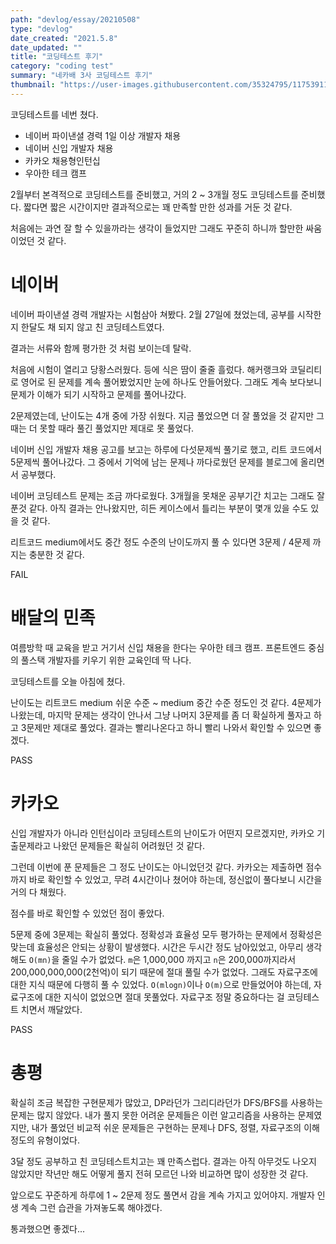 ```yaml
---
path: "devlog/essay/20210508"
type: "devlog"
date_created: "2021.5.8"
date_updated: ""
title: "코딩테스트 후기"
category: "coding test"
summary: "네카배 3사 코딩테스트 후기"
thumbnail: "https://user-images.githubusercontent.com/35324795/117539115-187c5c00-b044-11eb-954e-0d5ca0b5df77.png"
---
```


코딩테스트를 네번 쳤다.

* 네이버 파이낸셜 경력 1일 이상 개발자 채용
* 네이버 신입 개발자 채용
* 카카오 채용형인턴십
* 우아한 테크 캠프

2월부터 본격적으로 코딩테스트를 준비했고, 거의 2 ~ 3개월 정도 코딩테스트를 준비했다. 짧다면 짧은 시간이지만 결과적으로는 꽤 만족할 만한 성과를 거둔 것 같다.

처음에는 과연 잘 할 수 있을까라는 생각이 들었지만 그래도 꾸준히 하니까 할만한 싸움이었던 것 같다.

# 네이버

네이버 파이낸셜 경력 개발자는 시험삼아 쳐봤다. 2월 27일에 쳤었는데, 공부를 시작한지 한달도 채 되지 않고 친 코딩테스트였다.

결과는 서류와 함께 평가한 것 처럼 보이는데 탈락.

처음에 시험이 열리고 당황스러웠다. 등에 식은 땀이 줄줄 흘렀다. 해커랭크와 코딜리티로 영어로 된 문제를 계속 풀어봤었지만 눈에 하나도 안들어왔다. 그래도 계속 보다보니 문제가 이해가 되기 시작하고 문제를 풀어나갔다.

2문제였는데, 난이도는 4개 중에 가장 쉬웠다. 지금 풀었으면 더 잘 풀었을 것 같지만 그때는 더 못할 때라 풀긴 풀었지만 제대로 못 풀었다.

네이버 신입 개발자 채용 공고를 보고는 하루에 다섯문제씩 풀기로 했고, 리트 코드에서 5문제씩 풀어나갔다. 그 중에서 기억에 남는 문제나 까다로웠던 문제를 블로그에 올리면서 공부했다.

네이버 코딩테스트 문제는 조금 까다로웠다. 3개월을 못채운 공부기간 치고는 그래도 잘 푼것 같다. 아직 결과는 안나왔지만, 히든 케이스에서 틀리는 부분이 몇개 있을 수도 있을 것 같다.

리트코드 medium에서도 중간 정도 수준의 난이도까지 풀 수 있다면 3문제 / 4문제 까지는 충분한 것 같다.

FAIL

# 배달의 민족

여름방학 때 교육을 받고 거기서 신입 채용을 한다는 우아한 테크 캠프. 프론트엔드 중심의 풀스택 개발자를 키우기 위한 교육인데 딱 나다.

코딩테스트를 오늘 아침에 쳤다.

난이도는 리트코드 medium 쉬운 수준 ~ medium 중간 수준 정도인 것 같다. 4문제가 나왔는데, 마지막 문제는 생각이 안나서 그냥 나머지 3문제를 좀 더 확실하게 풀자고 하고 3문제만 제대로 풀었다. 결과는 빨리나온다고 하니 빨리 나와서 확인할 수 있으면 좋겠다.

PASS

# 카카오

신입 개발자가 아니라 인턴십이라 코딩테스트의 난이도가 어떤지 모르겠지만, 카카오 기출문제라고 나왔던 문제들은 확실히 어려웠던 것 같다.

그런데 이번에 푼 문제들은 그 정도 난이도는 아니었던것 같다. 카카오는 제출하면 점수까지 바로 확인할 수 있었고, 무려 4시간이나 쳤어야 하는데, 정신없이 풀다보니 시간을 거의 다 채웠다.

점수를 바로 확인할 수 있었던 점이 좋았다.

5문제 중에 3문제는 확실히 풀었다. 정확성과 효율성 모두 평가하는 문제에서 정확성은 맞는데 효율성은 안되는 상황이 발생했다. 시간은 두시간 정도 남아있었고, 아무리 생각해도 `O(mn)`을 줄일 수가 없었다. `m`은 1,000,000 까지고 `n`은 200,000까지라서 200,000,000,000(2천억)이 되기 때문에 절대 풀릴 수가 없었다. 그래도 자료구조에 대한 지식 때문에 다행히 풀 수 있었다. `O(mlogn)`이나 `O(m)`으로 만들었어야 하는데, 자료구조에 대한 지식이 없었으면 절대 못풀었다. 자료구조 정말 중요하다는 걸 코딩테스트 치면서 깨달았다.

PASS

# 총평

확실히 조금 복잡한 구현문제가 많았고, DP라던가 그리디라던가 DFS/BFS를 사용하는 문제는 많지 않았다. 내가 풀지 못한 어려운 문제들은 이런 알고리즘을 사용하는 문제였지만, 내가 풀었던 비교적 쉬운 문제들은 구현하는 문제나 DFS, 정렬, 자료구조의 이해 정도의 유형이었다.

3달 정도 공부하고 친 코딩테스트치고는 꽤 만족스럽다. 결과는 아직 아무것도 나오지 않았지만 작년만 해도 어떻게 풀지 전혀 모르던 나와 비교하면 많이 성장한 것 같다.

앞으로도 꾸준하게 하루에 1 ~ 2문제 정도 풀면서 감을 계속 가지고 있어야지. 개발자 인생 계속 그런 습관을 가져놓도록 해야겠다.

통과했으면 좋겠다...
